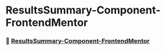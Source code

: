 # ResultsSummary-Component-FrontendMentor

### 🚀 [ResultsSummary-Component-FrontendMentor](https://kevencb.github.io/ResultsSummary-Component-FrontendMentor/)